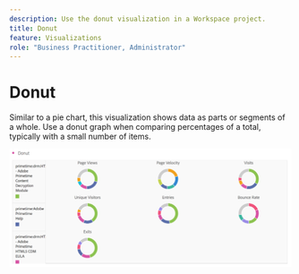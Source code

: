 ```yaml
---
description: Use the donut visualization in a Workspace project.
title: Donut
feature: Visualizations
role: "Business Practitioner, Administrator"
---
```


# Donut

Similar to a pie chart, this visualization shows data as parts or segments of a whole. Use a donut graph when comparing percentages of a total, typically with a small number of items.

![](assets/donut.png)

